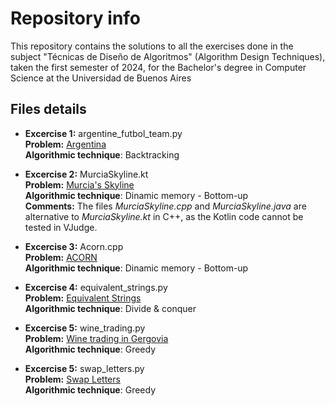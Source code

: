 # Repository info

This repository contains the solutions to all the exercises done in the subject "Técnicas de Diseño de Algoritmos" (Algorithm Design Techniques), taken the first semester of 2024, for the Bachelor's degree in Computer Science at the Universidad de Buenos Aires

## Files details

- **Excercise 1:** argentine_futbol_team.py  
**Problem:** [Argentina](https://vjudge.net/problem/UVA-11804)  
**Algorithmic technique**: Backtracking


- **Excercise 2:** MurciaSkyline.kt  
**Problem:** [Murcia's Skyline](https://vjudge.net/problem/UVA-11790)  
**Algorithmic technique**: Dinamic memory - Bottom-up  
**Comments:** The files _MurciaSkyline.cpp_ and _MurciaSkyline.java_ are alternative to _MurciaSkyline.kt_ in C++, as the Kotlin code cannot be tested in VJudge.

- **Excercise 3:** Acorn.cpp  
**Problem:** [ACORN](https://vjudge.net/problem/UVA-1231)  
**Algorithmic technique**: Dinamic memory - Bottom-up  

- **Excercise 4:** equivalent_strings.py  
**Problem:** [Equivalent Strings](https://vjudge.net/problem/CodeForces-559B)  
**Algorithmic technique**: Divide & conquer  

- **Excercise 5:** wine_trading.py  
**Problem:** [Wine trading in Gergovia](https://vjudge.net/problem/SPOJ-GERGOVIA)  
**Algorithmic technique**: Greedy  

- **Excercise 5:** swap_letters.py  
**Problem:** [Swap Letters](https://vjudge.net/problem/CodeForces-1215C)  
**Algorithmic technique**: Greedy  
